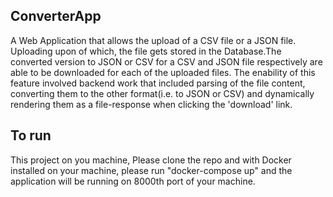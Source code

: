 ## ConverterApp
A Web Application that allows the upload of a CSV file or a JSON file. Uploading upon of which, the file gets stored in the Database.The converted version to JSON or CSV for a CSV and JSON file respectively are able to be downloaded for each of the uploaded files. 
The enability of this feature involved backend work that included parsing of the file content, converting them to the other format(i.e. to JSON or CSV) and dynamically rendering them as a file-response when clicking the 'download' link.

## To run 
This project on you machine, Please clone the repo and with Docker installed on your machine, please run "docker-compose up" and the application will be running on 8000th port of your machine. 
